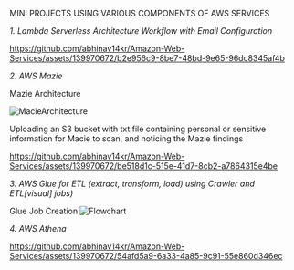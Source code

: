MINI PROJECTS USING VARIOUS COMPONENTS OF AWS SERVICES 

*1. Lambda Serverless Architecture Workflow with Email Configuration* 

https://github.com/abhinav14kr/Amazon-Web-Services/assets/139970672/b2e956c9-8be7-48bd-9e65-96dc8345af4b









*2. AWS Mazie* 

                                                            

Mazie Architecture 

![MacieArchitecture](https://github.com/abhinav14kr/Amazon-Web-Services/assets/139970672/b41421ce-042d-441a-95a5-76317949b7d2)




Uploading an S3 bucket with txt file containing personal or sensitive information for Macie to scan, and noticing the Mazie findings





https://github.com/abhinav14kr/Amazon-Web-Services/assets/139970672/be518d1c-515e-41d7-8cb2-a7864315e4be











*3. AWS Glue for ETL (extract, transform, load) using Crawler and ETL[visual] jobs)*


Glue Job Creation 
![Flowchart](https://github.com/abhinav14kr/Amazon-Web-Services/assets/139970672/ed7eb12c-9142-4417-9eba-ad2e990e00eb)










*4. AWS Athena* 
                                        

https://github.com/abhinav14kr/Amazon-Web-Services/assets/139970672/54afd5a9-6a33-4a85-9c91-55e860d346ec










